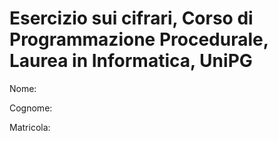 # Esercizio sui cifrari, Corso di Programmazione Procedurale, Laurea in Informatica, UniPG
Nome:

Cognome:

Matricola:
